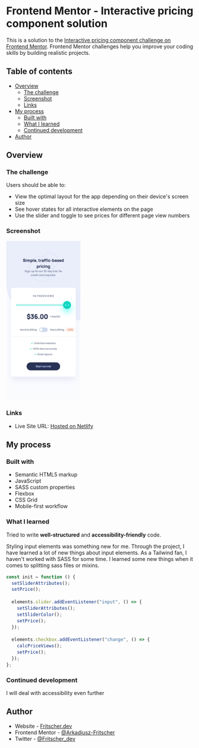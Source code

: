 # Frontend Mentor - Interactive pricing component solution

This is a solution to the [Interactive pricing component challenge on Frontend Mentor](https://www.frontendmentor.io/challenges/interactive-pricing-component-t0m8PIyY8). Frontend Mentor challenges help you improve your coding skills by building realistic projects.

## Table of contents

- [Overview](#overview)
  - [The challenge](#the-challenge)
  - [Screenshot](#screenshot)
  - [Links](#links)
- [My process](#my-process)
  - [Built with](#built-with)
  - [What I learned](#what-i-learned)
  - [Continued development](#continued-development)
- [Author](#author)

## Overview

### The challenge

Users should be able to:

- View the optimal layout for the app depending on their device's screen size
- See hover states for all interactive elements on the page
- Use the slider and toggle to see prices for different page view numbers

### Screenshot

<img src="./screenshot.jpg" width="200">

### Links

- Live Site URL: [Hosted on Netlify](https://solution-pricing-component.netlify.app/)

## My process

### Built with

- Semantic HTML5 markup
- JavaScript
- SASS custom properties
- Flexbox
- CSS Grid
- Mobile-first workflow

### What I learned

Tried to write **well-structured** and **accessibility-friendly** code.

Styling input elements was something new for me. Through the project, I have
learned a lot of new things about input elements. As a Tailwind fan, I haven't
worked with SASS for some time. I learned some new things when it comes to
splitting sass files or mixins.

```js
const init = function () {
  setSliderAttributes();
  setPrice();

  elements.slider.addEventListener("input", () => {
    setSliderAttributes();
    setSliderColor();
    setPrice();
  });

  elements.checkbox.addEventListener("change", () => {
    calcPriceViews();
    setPrice();
  });
};
```

### Continued development

I will deal with accessibility even further

## Author

- Website - [Fritscher.dev](https://www.fritscher.dev)
- Frontend Mentor - [@Arkadiusz-Fritscher](https://www.frontendmentor.io/profile/Arkadiusz-Fritscher)
- Twitter - [@Fritscher_dev](https://www.twitter.com/fritscher_dev)

